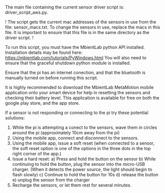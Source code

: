 The main file containing the current sensor driver script is: driver_script_aws.py.

! The script gets the current mac addresses of the sensors in use from the file: sensor_macs.txt. To change the sensors in use, replace the macs in this file. It is important to ensure that this file is in the same directory as the driver script.                                                                      !

To run this script, you must have the MbientLab python API installed. Installation details may be found here: https://mbientlab.com/tutorials/PyWindows.html
You will also need to ensure that the graceful shutdown python module is installed.

Ensure that the pi has an internet conection, and that the bluetooth is manually turned on before running this script.

It is highly recommended to download the MbientLab MetaMotion mobile application onto your smart device for help in resetting the sensors and checking their
battery level. This application is available for free on both the google play store, and the app store.

If a sensor is not responding or connecting to the pi try these potential solutions:
  1) While the pi is attempting a conect to the sensors, wave them in circles around the pi (approximately 10cm away from the pi)
  2) Using the mobile app, connect and disconnect to the sensors.
  3) Using the mobile app, issue a soft reset (when connected to a sensor, the soft reset option is one of the options in the three dots in the top right corner of the app.)
  4) Issue a hard reset:
      a) Press and hold the button on the sensor
      b) While continuing to hold the button, plug the sensor into the micro-USB charger. (When it detects the power source, the light should begin to flash slowly)
      c) Continue to hold the button for 10s
      d) release the button
      e) unplug the sensor from the charger
  5) Recharge the sensors, or let them rest for several minutes.
